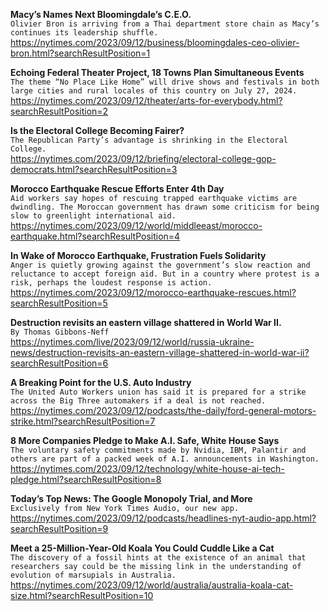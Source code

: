 **Macy’s Names Next Bloomingdale’s C.E.O.**\
`Olivier Bron is arriving from a Thai department store chain as Macy’s continues its leadership shuffle.`\
https://nytimes.com/2023/09/12/business/bloomingdales-ceo-olivier-bron.html?searchResultPosition=1

**Echoing Federal Theater Project, 18 Towns Plan Simultaneous Events**\
`The theme “No Place Like Home” will drive shows and festivals in both large cities and rural locales of this country on July 27, 2024.`\
https://nytimes.com/2023/09/12/theater/arts-for-everybody.html?searchResultPosition=2

**Is the Electoral College Becoming Fairer?**\
`The Republican Party’s advantage is shrinking in the Electoral College.`\
https://nytimes.com/2023/09/12/briefing/electoral-college-gop-democrats.html?searchResultPosition=3

**Morocco Earthquake Rescue Efforts Enter 4th Day**\
`Aid workers say hopes of rescuing trapped earthquake victims are dwindling. The Moroccan government has drawn some criticism for being slow to greenlight international aid.`\
https://nytimes.com/2023/09/12/world/middleeast/morocco-earthquake.html?searchResultPosition=4

**In Wake of Morocco Earthquake, Frustration Fuels Solidarity**\
`Anger is quietly growing against the government’s slow reaction and reluctance to accept foreign aid. But in a country where protest is a risk, perhaps the loudest response is action.`\
https://nytimes.com/2023/09/12/morocco-earthquake-rescues.html?searchResultPosition=5

**Destruction revisits an eastern village shattered in World War II.**\
`By Thomas Gibbons-Neff`\
https://nytimes.com/live/2023/09/12/world/russia-ukraine-news/destruction-revisits-an-eastern-village-shattered-in-world-war-ii?searchResultPosition=6

**A Breaking Point for the U.S. Auto Industry**\
`The United Auto Workers union has said it is prepared for a strike across the Big Three automakers if a deal is not reached.`\
https://nytimes.com/2023/09/12/podcasts/the-daily/ford-general-motors-strike.html?searchResultPosition=7

**8 More Companies Pledge to Make A.I. Safe, White House Says**\
`The voluntary safety commitments made by Nvidia, IBM, Palantir and others are part of a packed week of A.I. announcements in Washington.`\
https://nytimes.com/2023/09/12/technology/white-house-ai-tech-pledge.html?searchResultPosition=8

**Today’s Top News: The Google Monopoly Trial, and More**\
`Exclusively from New York Times Audio, our new app.`\
https://nytimes.com/2023/09/12/podcasts/headlines-nyt-audio-app.html?searchResultPosition=9

**Meet a 25-Million-Year-Old Koala You Could Cuddle Like a Cat**\
`The discovery of a fossil hints at the existence of an animal that researchers say could be the missing link in the understanding of evolution of marsupials in Australia.`\
https://nytimes.com/2023/09/12/world/australia/australia-koala-cat-size.html?searchResultPosition=10

